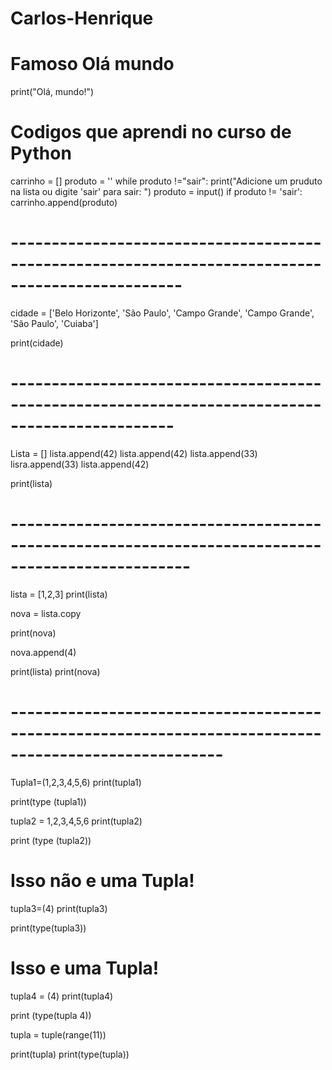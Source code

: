 # Carlos-Henrique

# Famoso Olá mundo 

print("Olá, mundo!")

# Codigos que aprendi no curso de Python 

carrinho = []
produto = ''
while produto !="sair":
    print("Adicione um pruduto na lista ou digite 'sair' para sair: ")
    produto = input()
    if produto != 'sair':
        carrinho.append(produto)
# -------------------------------------------------------------------------------------------------
cidade = ['Belo Horizonte', 'São Paulo', 'Campo Grande', 'Campo Grande', 'São Paulo', 'Cuiaba']

print(cidade)
# ------------------------------------------------------------------------------------------------
Lista = []
lista.append(42)
lista.append(42)
lista.append(33)
lisra.append(33)
lista.append(42)

print(lista) 
# --------------------------------------------------------------------------------------------------
lista = [1,2,3]
print(lista)

nova = lista.copy

print(nova)

nova.append(4)

print(lista)
print(nova)
# ------------------------------------------------------------------------------------------------------
Tupla1=(1,2,3,4,5,6)
print(tupla1)

print(type (tupla1))

tupla2 = 1,2,3,4,5,6
print(tupla2)

print (type (tupla2))

# Isso não e uma Tupla!

tupla3=(4)
print(tupla3)

print(type(tupla3))

# Isso e uma Tupla!

tupla4 = (4)
print(tupla4)

print (type(tupla 4))

tupla = tuple(range(11))

print(tupla)
print(type(tupla))

